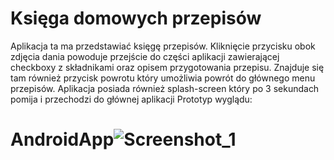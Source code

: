 # Księga domowych przepisów

Aplikacja ta ma przedstawiać księgę przepisów. Kliknięcie przycisku obok zdjęcia dania powoduje przejście
do części aplikacji zawierającej checkboxy z składnikami oraz 
opisem przygotowania przepisu. Znajduje się tam również przycisk powrotu który
umożliwia powrót do głównego menu przepisów.
Aplikacja posiada również splash-screen który po 3 sekundach pomija i przechodzi do głównej aplikacji
Prototyp wyglądu:
# AndroidApp![Screenshot_1](https://user-images.githubusercontent.com/91824304/202756084-1a7c26f5-5b3b-41e9-ae8a-5a6539c13d71.png)
